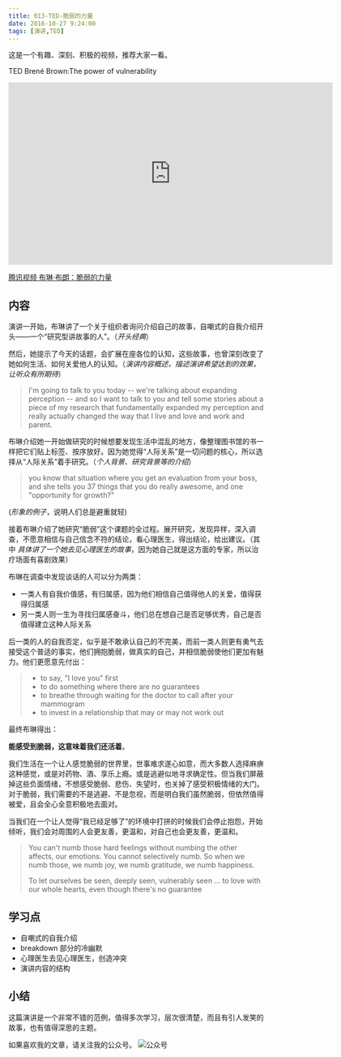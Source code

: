 ```yaml
---
title: 013-TED-脆弱的力量
date: 2016-10-27 9:24:00
tags: [演讲,TED]
---
```

这是一个有趣、深刻、积极的视频，推荐大家一看。

TED Brené Brown:The power of vulnerability
<iframe src="https://embed.ted.com/talks/lang/en/brene_brown_on_vulnerability" width="640" height="360" frameborder="0" scrolling="no" webkitAllowFullScreen mozallowfullscreen allowFullScreen></iframe>

[腾讯视频 布琳·布朗：脆弱的力量](http://v.qq.com/x/page/y0157wccd8a.html)

## 内容
演讲一开始，布琳讲了一个关于组织者询问介绍自己的故事，自嘲式的自我介绍开头——一个“研究型讲故事的人”。（*开头经典*）

然后，她提示了今天的话题，会扩展在座各位的认知，这些故事，也曾深刻改变了她如何生活、如何关爱他人的认知。（*演讲内容概述，描述演讲希望达到的效果，让听众有所期待*）

> I'm going to talk to you today -- we're talking about expanding perception -- and so I want to talk to you and tell some stories about a piece of my research that fundamentally expanded my perception and really actually changed the way that I live and love and work and parent.

布琳介绍她一开始做研究的时候想要发现生活中混乱的地方，像整理图书馆的书一样把它们贴上标签、按序放好。因为她觉得“人际关系”是一切问题的核心，所以选择从“人际关系”着手研究。（*个人背景、研究背景等的介绍*）

> you know that situation where you get an evaluation from your boss, and she tells you 37 things that you do really awesome, and one "opportunity for growth?"

(*形象的例子*，说明人们总是避重就轻)

接着布琳介绍了她研究“脆弱”这个课题的全过程。展开研究，发现异样，深入调查，不愿意相信与自己信念不符的结论，看心理医生，得出结论，给出建议。（其中 *具体讲了一个她去见心理医生的故事*，因为她自己就是这方面的专家，所以治疗场面有喜剧效果）

布琳在调查中发现谈话的人可以分为两类：
- 一类人有自我价值感，有归属感，因为他们相信自己值得他人的关爱，值得获得归属感
- 另一类人则一生为寻找归属感奋斗，他们总在想自己是否足够优秀，自己是否值得建立这种人际关系

后一类的人的自我否定，似乎是不敢承认自己的不完美，而前一类人则更有勇气去接受这个普适的事实，他们拥抱脆弱，做真实的自己，并相信脆弱使他们更加有魅力。他们更愿意先付出：

> - to say, "I love you" first
> - to do something where there are no guarantees
> - to breathe through waiting for the doctor to call after your mammogram
> - to invest in a relationship that may or may not work out

最终布琳得出：

**能感受到脆弱，这意味着我们还活着**。

我们生活在一个让人感觉脆弱的世界里，世事难求遂心如意，而大多数人选择麻痹这种感觉，或是对药物、酒、享乐上瘾。或是逃避似地寻求确定性。但当我们屏蔽掉这些负面情绪，不想感受脆弱、悲伤、失望时，也关掉了感受积极情绪的大门。对于脆弱，我们需要的不是逃避、不是忽视，而是明白我们虽然脆弱，但依然值得被爱，且会全心全意积极地去面对。

当我们在一个让人觉得“我已经足够了”的环境中打拼的时候我们会停止抱怨，开始倾听，我们会对周围的人会更友善，更温和，对自己也会更友善，更温和。

> You can't numb those hard feelings without numbing the other affects, our emotions. You cannot selectively numb. So when we numb those, we numb joy, we numb gratitude, we numb happiness.
>
>  To let ourselves be seen, deeply seen, vulnerably seen ... to love with our whole hearts, even though there's no guarantee

## 学习点
- 自嘲式的自我介绍
- breakdown 部分的冷幽默
- 心理医生去见心理医生，创造冲突
- 演讲内容的结构

## 小结
这篇演讲是一个非常不错的范例，值得多次学习，层次很清楚，而且有引人发笑的故事，也有值得深思的主题。

如果喜欢我的文章，请关注我的公众号。
![公众号](http://ofjzymouj.bkt.clouddn.com/16-10-24/1552231.jpg)
